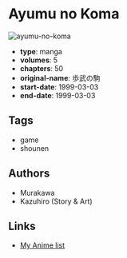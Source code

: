 # Ayumu no Koma

![ayumu-no-koma](https://cdn.myanimelist.net/images/manga/2/236710.jpg)

-   **type**: manga
-   **volumes**: 5
-   **chapters**: 50
-   **original-name**: 歩武の駒
-   **start-date**: 1999-03-03
-   **end-date**: 1999-03-03

## Tags

-   game
-   shounen

## Authors

-   Murakawa
-   Kazuhiro (Story & Art)

## Links

-   [My Anime list](https://myanimelist.net/manga/130903/Ayumu_no_Koma)
